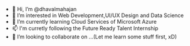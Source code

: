 - 👋 Hi, I’m @dhavalmahajan
- 👀 I’m interested in Web Development,UI/UX Design and Data Science
- 🌱 I’m currently learning Cloud Services of Microsoft Azure
- 📫 I'm curretly following the Future Ready Talent Internship
- 💞️ I’m looking to collaborate on ...(Let me learn some stuff first, xD)


<!---
dhavalmahajan/dhavalmahajan is a ✨ special ✨ repository because its `README.md` (this file) appears on your GitHub profile.
You can click the Preview link to take a look at your changes.
--->
